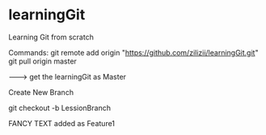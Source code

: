 # learningGit
Learning Git from scratch

Commands:
git remote add origin "https://github.com/zilizii/learningGit.git"
git pull origin master

---> get the learningGit as Master 

Create New Branch

git checkout -b LessionBranch

FANCY TEXT added as Feature1


